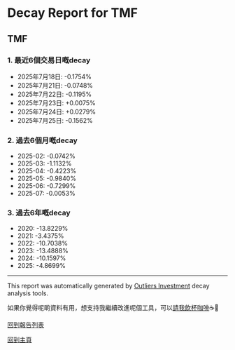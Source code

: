 # Decay Report for TMF

## TMF

### 1. 最近6個交易日嘅decay

- 2025年7月18日: -0.1754%
- 2025年7月21日: -0.0748%
- 2025年7月22日: -0.1195%
- 2025年7月23日: +0.0075%
- 2025年7月24日: +0.0279%
- 2025年7月25日: -0.1562%

### 2. 過去6個月嘅decay

- 2025-02: -0.0742%
- 2025-03: -1.1132%
- 2025-04: -0.4223%
- 2025-05: -0.9840%
- 2025-06: -0.7299%
- 2025-07: -0.0053%

### 3. 過去6年嘅decay

- 2020: -13.8229%
- 2021: -3.4375%
- 2022: -10.7038%
- 2023: -13.4888%
- 2024: -10.1597%
- 2025: -4.8699%

------------------------------
This report was automatically generated by [Outliers Investment](https://outliersecon.github.io/Outliers-Investment/) decay analysis tools.

如果你覺得呢啲資料有用，想支持我繼續改進呢個工具，可以[請我飲杯咖啡](https://buymeacoffee.com/outliersecon)☕🙏

[回到報告列表](https://outliersecon.github.io/Outliers-Investment/reports/reports_public)

[回到主頁](https://outliersecon.github.io/Outliers-Investment/)
